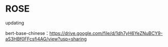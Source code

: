 # ROSE
 updating


bert-base-chinese：https://drive.google.com/file/d/1dh7yH6YeZNuBCY9-aS3HBf0FFcsfi4AG/view?usp=sharing
